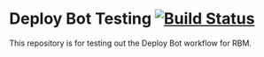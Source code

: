 # Deploy Bot Testing [![Build Status](https://travis-ci.org/realbig/deploybot-testing.svg?branch=develop)](https://travis-ci.org/realbig/deploybot-testing)

This repository is for testing out the Deploy Bot workflow for RBM.